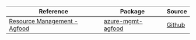 | Reference | Package | Source |
|---|---|---|
|[Resource Management - Agfood](mgmt-agfood-readme.md)|[azure-mgmt-agfood](https://pypi.org/project/azure-mgmt-agfood)|[Github](https://github.com/Azure/azure-sdk-for-python/blob/main/sdk/agfood/azure-mgmt-agfood)|
